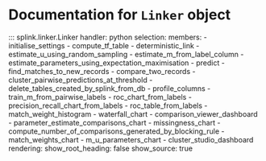 
# Documentation for `Linker` object

::: splink.linker.Linker
    handler: python
    selection:
      members:
        - initialise_settings
        - compute_tf_table
        - deterministic_link
        - estimate_u_using_random_sampling
        - estimate_m_from_label_column
        - estimate_parameters_using_expectation_maximisation
        - predict
        - find_matches_to_new_records
        - compare_two_records
        - cluster_pairwise_predictions_at_threshold
        - delete_tables_created_by_splink_from_db
        - profile_columns
        - train_m_from_pairwise_labels
        - roc_chart_from_labels
        - precision_recall_chart_from_labels
        - roc_table_from_labels
        - match_weight_histogram
        - waterfall_chart
        - comparison_viewer_dashboard
        - parameter_estimate_comparisons_chart
        - missingness_chart
        - compute_number_of_comparisons_generated_by_blocking_rule
        - match_weights_chart
        - m_u_parameters_chart
        - cluster_studio_dashboard
    rendering:
      show_root_heading: false
      show_source: true
